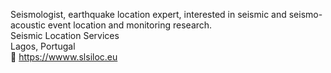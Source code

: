 Seismologist, earthquake location expert, interested in seismic and seismo-acoustic event location and monitoring research.<br>
Seismic Location Services<br>
Lagos, Portugal<br>
🔗 https://wwww.slsiloc.eu

<!---
IstvanBondar/IstvanBondar is a ✨ special ✨ repository because its `README.md` (this file) appears on your GitHub profile.
You can click the Preview link to take a look at your changes.
--->
